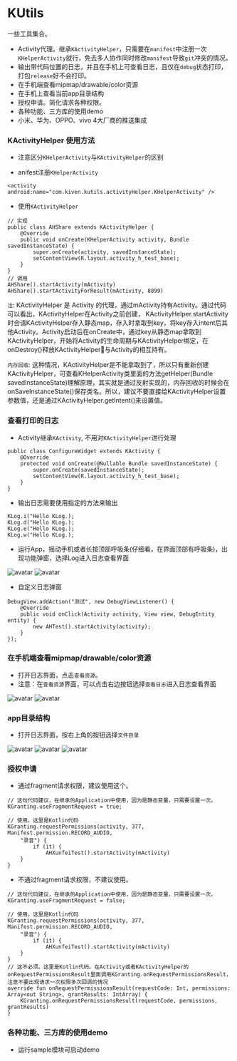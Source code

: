 # KUtils
一些工具集合。
- Activity代理。继承`KActivityHelper`，只需要在`manifest`中注册一次`KHelperActivity`就行，免去多人协作同时修改`manifest`导致`git`冲突的情况。
- 输出带代码位置的日志，并且在手机上可查看日志，且仅在`debug`状态打印，打包`release`好不会打印。
- 在手机端查看mipmap/drawable/color资源
- 在手机上查看当前app目录结构
- 授权申请。简化请求各种权限。
- 各种功能、三方库的使用demo
- 小米、华为、OPPO、vivo 4大厂商的推送集成

### KActivityHelper 使用方法
- 注意区分`KHelperActivity`与`KActivityHelper`的区别

- anifest注册`KHelperActivity`
```
<activity android:name="com.kiven.kutils.activityHelper.KHelperActivity" />
```

- 使用`KActivityHelper`
```
// 实现
public class AHShare extends KActivityHelper {
    @Override
    public void onCreate(KHelperActivity activity, Bundle savedInstanceState) {
        super.onCreate(activity, savedInstanceState);
        setContentView(R.layout.activity_h_test_base);
    }
}
// 调用
AHShare().startActivity(mActivity)
AHShare().startActivityForResult(mActivity, 8899)
```
`注`: KActivityHelper 是 Activity 的代理，通过mActivity持有Activity。通过代码可以看出，KActivityHelper在Activity之前创建， KActivityHelper.startActivity时会请KActivityHelper存入静态map，存入时拿取到key，将key存入intent后其他Activity。Activity启动后在onCreate中，通过key从静态map拿取到KActivityHelper，开始将Activity的生命周期与KActivityHelper绑定，在onDestroy()释放KActivityHelper与Activity的相互持有。

`内存回收`: 这种情况，KActivityHelper是不能拿取到了，所以只有重新创建KActivityHelper，可查看KHelperActivity类里面的方法getHelper(Bundle savedInstanceState)理解原理，其实就是通过反射实现的，内存回收的时候会在onSaveInstanceState()保存类名。所以，建议不要直接给KActivityHelper设置参数值，还是通过KActivityHelper.getIntent()来设置值。

### 查看打印的日志
- Activity继承`KActivity`, 不用对`KActivityHelper`进行处理
```
public class ConfigureWidget extends KActivity {
    @Override
    protected void onCreate(@Nullable Bundle savedInstanceState) {
        super.onCreate(savedInstanceState);
        setContentView(R.layout.activity_h_test_base);
    }
}
```
- 输出日志需要使用指定的方法来输出
```
KLog.i("Hello KLog.);
KLog.d("Hello KLog.);
KLog.e("Hello KLog.);
KLog.w("Hello KLog.);
```
- 运行App，摇动手机或者长按顶部呼吸条(仔细看，在界面顶部有呼吸条)，出现功能弹窗，选择Log进入日志查看界面

![avatar](images/1.jpg)  ![avatar](images/2.jpg)
- 自定义日志弹窗
```
DebugView.addAction("测试", new DebugViewListener() {
    @Override
    public void onClick(Activity activity, View view, DebugEntity entity) {
        new AHTest().startActivity(activity);
    }
});
```
### 在手机端查看mipmap/drawable/color资源
- 打开日志界面，点击`查看资源`。
- 注意：在`查看资源`界面，可以点击右边按钮选择`查看日志`进入日志查看界面

![avatar](images/4.jpg)  ![avatar](images/7.jpg)
### app目录结构
- 打开日志界面，按右上角的按钮选择`文件目录`

![avatar](images/3.jpg)  ![avatar](images/5.jpg)  ![avatar](images/6.jpg)

### 授权申请
- 通过fragment请求权限，建议使用这个。
```
// 这句代码建议，在继承的Application中使用，因为是静态变量，只需要设置一次。
KGranting.useFragmentRequest = true;

// 使用。这里是Kotlin代码
KGranting.requestPermissions(activity, 377, Manifest.permission.RECORD_AUDIO,
    "录音") {
        if (it) {
            AHXunfeiTest().startActivity(mActivity)
    }
}
```
- 不通过fragment请求权限，不建议使用。
```
// 这句代码建议，在继承的Application中使用，因为是静态变量，只需要设置一次。
KGranting.useFragmentRequest = false;

// 使用。这里是Kotlin代码
KGranting.requestPermissions(activity, 377, Manifest.permission.RECORD_AUDIO,
    "录音") {
        if (it) {
            AHXunfeiTest().startActivity(mActivity)
    }
}
// 这不必须。这里是Kotlin代码。在Activity或者KActivityHelper的onRequestPermissionsResult里面调用KGranting.onRequestPermissionsResult，注意不要出现请求一次权限多次回调的情况
override fun onRequestPermissionsResult(requestCode: Int, permissions: Array<out String>, grantResults: IntArray) {
    KGranting.onRequestPermissionsResult(requestCode, permissions, grantResults)
}
```
### 各种功能、三方库的使用demo
- 运行sample模块可启动demo